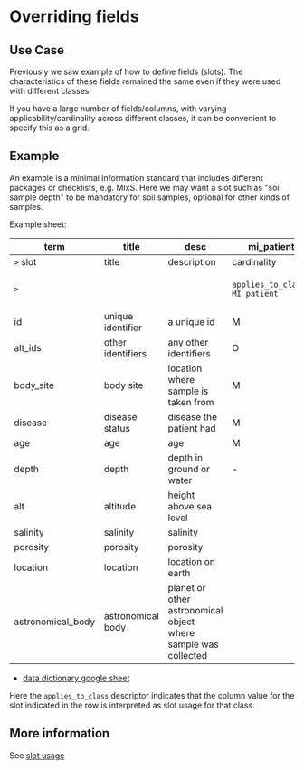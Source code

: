 # Overriding fields

## Use Case

Previously we saw example of how to define fields (slots). The
characteristics of these fields remained the same even if they were
used with different classes

If you have a large number of fields/columns, with varying applicability/cardinality
across different classes, it can be convenient to specify this as a grid.

## Example

An example is a minimal information standard that includes different
packages or checklists, e.g. MIxS. Here we may want a slot such as
"soil sample depth" to be mandatory for soil samples, optional for
other kinds of samples.

Example sheet:

|term|title|desc|mi_patient|mi_mod|mi_terrestrial|mi_marine|mi_extraterrestrial|
|---|---|---|---|---|---|---|---|
|`>` slot|title|description|cardinality|cardinality|cardinality|cardinality|cardinality|
|`>`|||`applies_to_class: MI patient`|`applies_to_class: MI model organism`|`applies_to_class: MI terrestrial sample`|`applies_to_class: MI marine sample`|`applies_to_class: MI extraterrestrial sample`|
|id|unique identifier|a unique id|M|M|M|M|M|
|alt_ids|other identifiers|any other identifiers|O|O|O|O|O|
|body_site|body site|location where sample is taken from|M|R|-|-|-|
|disease|disease status|disease the patient had|M|O|-|-|-|
|age|age|age|M|R|-|-|-|
|depth|depth|depth in ground or water|-|-|R|R|R|
|alt|altitude|height above sea level|||R|R|R|
|salinity|salinity|salinity|||R|R|R|
|porosity|porosity|porosity||||||
|location|location|location on earth||||||
|astronomical_body|astronomical body|planet or other astronomical object where sample was collected|||||M|

 * [data dictionary google sheet](https://docs.google.com/spreadsheets/d/1wVoaiFg47aT9YWNeRfTZ8tYHN8s8PAuDx5i2HUcDpvQ/edit#gid=1290069715)

Here the `applies_to_class` descriptor indicates that the column value for the slot indicated in the row
is interpreted as slot usage for that class. 

## More information

See [slot usage](https://linkml.io/linkml/intro/tutorial07.html#customizing-slots-in-the-context-of-classes-slot-usage)
